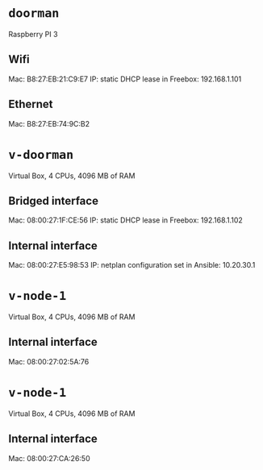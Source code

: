 # `doorman`

Raspberry PI 3

## Wifi

Mac: B8:27:EB:21:C9:E7
IP: static DHCP lease in Freebox: 192.168.1.101

## Ethernet

Mac: B8:27:EB:74:9C:B2

# `v-doorman`

Virtual Box, 4 CPUs, 4096 MB of RAM

## Bridged interface

Mac: 08:00:27:1F:CE:56
IP: static DHCP lease in Freebox: 192.168.1.102

## Internal interface

Mac: 08:00:27:E5:98:53
IP: netplan configuration set in Ansible: 10.20.30.1

# `v-node-1`

Virtual Box, 4 CPUs, 4096 MB of RAM

## Internal interface

Mac: 08:00:27:02:5A:76

# `v-node-1`

Virtual Box, 4 CPUs, 4096 MB of RAM

## Internal interface

Mac: 08:00:27:CA:26:50

